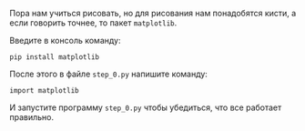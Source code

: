 Пора нам учиться рисовать, но для рисования нам понадобятся кисти, а если говорить точнее, то пакет `matplotlib`. 

Введите в консоль команду:
```
pip install matplotlib
```

После этого в файле `step_0.py` напишите команду:
```
import matplotlib
```

И запустите программу `step_0.py` чтобы убедиться, что все работает правильно.